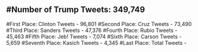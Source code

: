 #Number of Trump Tweets: 349,749
---
#First Place: Clinton Tweets - 96,801
#Second Place: Cruz Tweets - 73,490
#Third Place: Sanders Tweets - 47,376
#Fourth Place: Rubio Tweets - 45,463
#Fifth Place: Jeb! Tweets - 7,074
#Sixth Place: Carson Tweets - 5,659
#Seventh Place: Kasich Tweets - 4,345
#Last Place: Total Tweets -  
